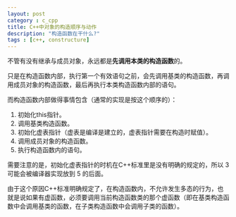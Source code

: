 ```yaml
---
layout: post
category : c_cpp
title: C++中对象的构造顺序与动作
description: "构造函数在干什么?"
tags : [c++, constructure]
---
```


不管有没有继承与成员对象，永远都是**先调用本类的构造函数**的。

只是在构造函数内部，执行第一个有效语句之前，会先调用基类的构造函数，再调用成员对象的构造函数，最后再执行本类构造函数内部的语句。

而构造函数内部做得事情包含（通常的实现是按这个顺序的）：

1. 初始化this指针。
2. 调用基类构造函数。
3. 初始化虚表指针（虚表是编译是建立的，虚表指针需要在构造时赋值）。
4. 调用成员对象的构造函数。
5. 执行构造函数内的语句。

需要注意的是，初始化虚表指针的时机在C++标准里是没有明确的规定的，所以 3 可能会被编译器实现放到 5 的后面。

由于这个原因C++标准明确规定了，在构造函数内，不允许发生多态的行为，也就是说如果有虚函数，必须要调用当前构造函数类的那个虚函数（即在基类构造函数中会调用基类的函数，在子类构造函数中会调用子类的函数）。

